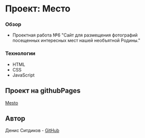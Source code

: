 # Проект: Место

### Обзор

* Проектная работа №6 "Сайт для размещения фотографий посещенных интересных мест нашей необъятной Родины."

### Технологии

* HTML
* CSS
* JavaScript

## Проект на githubPages

[Mesto](https://sitdikov-denis.github.io/mesto/)

## Автор

Денис Ситдиков - [GitHub](https://github.com/Sitdikov-Denis)


